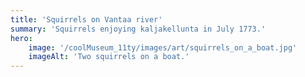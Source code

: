 ```yaml
---
title: 'Squirrels on Vantaa river'
summary: 'Squirrels enjoying kaljakellunta in July 1773.'
hero:
    image: '/coolMuseum_11ty/images/art/squirrels_on_a_boat.jpg'
    imageAlt: 'Two squirrels on a boat.'
---
```

